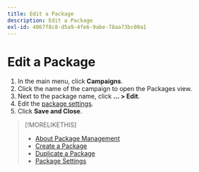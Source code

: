 ```yaml
---
title: Edit a Package
description: Edit a Package
exl-id: 4067f8c8-d5a9-4fe6-9abe-78aa73bc00a1
---
```

# Edit a Package

1. In the main menu, click **Campaigns**.
1. Click the name of the campaign to open the Packages view.
1. Next to the package name, click  **... > Edit**.
1. Edit the [package settings](package-settings.md).
1. Click **Save and Close**.

>[!MORELIKETHIS]
>
>* [About Package Management](package-about.md)
>* [Create a Package](package-create.md)
>* [Duplicate a Package](package-duplicate.md)
>* [Package Settings](package-settings.md)
